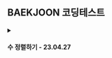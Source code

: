 ## BAEKJOON 코딩테스트


<details>
<summary>
<h4>수 정렬하기 - 23.04.27</h4>
</summary>
<!--summary 아래 빈칸 공백 두고 내용을 적는공간-->

**문제설명**   
   
N개의 수가 주어졌을 때, 이를 오름차순으로 정렬하는 프로그램을 작성하시오.<br>

**입력**
* 첫째 줄에 수의 개수 N(1 ≤ N ≤ 1,000)이 주어진다. 둘째 줄부터 N개의 줄에는 수가 주어진다. 
* 이 수는 절댓값이 1,000보다 작거나 같은 정수이다. 수는 중복되지 않는다.

**출력**
* 첫째 줄부터 N개의 줄에 오름차순으로 정렬한 결과를 한 줄에 하나씩 출력한다.

**입출력 예**
1
2
3
4
5
***
</details>
